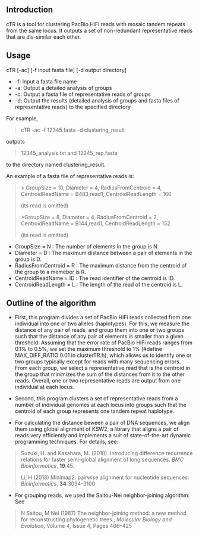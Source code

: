 ## Introduction

cTR is a tool for clustering PacBio HiFi reads with mosaic tandem repeats from the same locus. It outputs a set of non-redundant representative reads that are dis-similar each other. 

## Usage

cTR [-ac] [-f input fasta file] [-d output directory]
  
* -f: Input a fasta file name
* -a: Output a detailed analysis of groups
* -c: Output a fasta file of representative reads of groups
* -d: Output the results (detailed analysis of groups and fasta files of representative reads) to the specified directory

For example, 

> cTR -ac -f 12345.fasta -d clustering_result

outputs

> 12345_analysis.txt and 12345_rep.fasta

to the directory named clustering_result.

An example of a fasta file of representative reads is:
> \> GroupSize = 10, Diameter = 4, RadiusFromCentroid = 4, CentroidReadName = B483,read1, CentroidReadLength = 166
> 
> (its read is omitted)
> 
> \>GroupSize = 8, Diameter = 4, RadiusFromCentroid = 2, CentroidReadName = B144,read1, CentroidReadLength = 152
> 
> (its read is omitted)

* GroupSize = N : The number of elements in the group is N.
* Diameter = D : The maximum distance between a pair of elements in the group is D.
* RadiusFromCentroid = R : The maximum distance from the centroid of the group to a memeber is R.
* CentroidReadName = ID : The read identifier of the centroid is ID.
* CentroidReadLength = L : The length of the read of the centroid is L.

## Outline of the algorithm  
* First, this program divides a set of PacBio HiFi reads collected from one individual into one or two alleles (haplotypes). For this, we measure the distance of any pair of reads, and group them into one or two groups such that the distance of any pair of elements is smaller than a given threshold. Assuming that the error rate of PacBio HiFi reads ranges from 0.1% to 0.5%, we set the maximum threshold to 1% (#define MAX_DIFF_RATIO  0.01 in clusterTR.h), which allows us to identify one or two groups typically except for reads with many sequencing errors. From each group, we select a representative read that is the centroid in the group that minimizes the sum of the distances from it to the other reads. Overall, one or two representative reads are output from one individual at each locus. 

* Second, this program clusters a set of representative reads from a number of individual genomes at each locus into groups such that the centroid of each group represents one tandem repeat haplotype.
  
* For calculating the distance beween a pair of DNA sequences, we align them using global alignment of KSW2, a library that aligns a pair of reads very efficiently and implements a suit of state-of-the-art dynamic programming techniques. For details, see:

> Suzuki, H. and Kasahara, M. (2018). Introducing difference recurrence relations for faster semi-global alignment of long sequences. *BMC Bioinformatics*, **19**:45.
>
> Li, H (2018) Minimap2: pairwise alignment for nucleotide sequences. *Bioinformatics*, **34**:3094-3100

* For grouping reads, we used the Saitou-Nei neighbor-joining algorithm: See 
> N Saitou, M Nei (1987) The neighbor-joining method: a new method for reconstructing phylogenetic trees., *Molecular Biology and Evolution*, Volume 4, Issue 4, Pages 406–425
